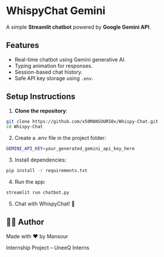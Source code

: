 # WhispyChat Gemini

A simple **Streamlit chatbot** powered by **Google Gemini API**.

## Features

- Real-time chatbot using Gemini generative AI.
- Typing animation for responses.
- Session-based chat history.
- Safe API key storage using `.env`.

## Setup Instructions

1. **Clone the repository**:

```bash
git clone https://github.com/x50MANSOUR50x/Whispy-Chat.git
cd Whispy-Chat
```

2. Create a .env file in the project folder:
```bash
GEMINI_API_KEY=your_generated_gemini_api_key_here
```

3. Install dependencies:

```bash
pip install -r requirements.txt
```

4. Run the app:

```bash
streamlit run chatbot.py
```

5. Chat with WhispyChat! 🎉

## 👨‍💻 Author
Made with ❤️ by Mansour

Internship Project – UneeQ Interns